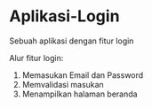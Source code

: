 # Aplikasi-Login
Sebuah aplikasi dengan fitur login

Alur fitur login:
1. Memasukan Email dan Password
2. Memvalidasi masukan
3. Menampilkan halaman beranda
